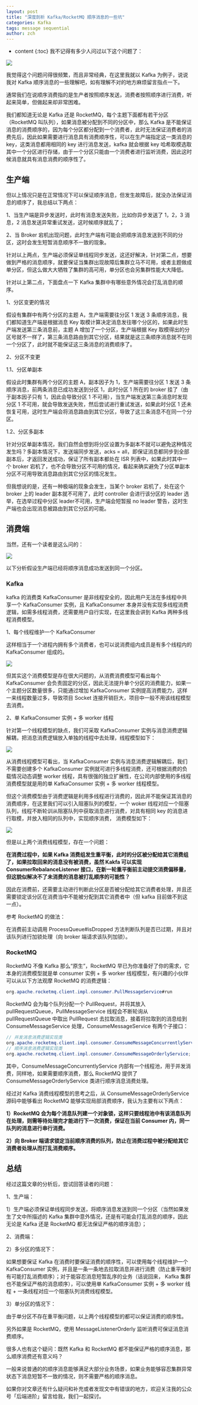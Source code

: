 ```yaml
---
layout: post
title: "深度剖析 Kafka/RocketMQ 顺序消息的一些坑"
categories: Kafka
tags: message sequential
author: zch
---
```


* content
{:toc}
我不记得有多少人问过以下这个问题了：

![](https://gitee.com/objcoding/md-picture/raw/master/img/20200422092844.png)

我觉得这个问题问得很频繁，而且非常经典，在这里我就以 Kafka 为例子，说说我对 Kafka 顺序消息的一些理解吧，如有理解不对的地方麻烦留言指点一下。





通常我们在说顺序消费指的是生产者按照顺序发送，消费者按照顺序进行消费，听起来简单，但做起来却非常困难。

我们都知道无论是 Kafka 还是 RocketMQ，每个主题下面都有若干分区（RocketMQ 叫队列），如果消息被分配到不同的分区中，那么 Kafka 是不能保证消息的消费顺序的，因为每个分区都分配到一个消费者，此时无法保证消费者的消费先后，因此如果需要进行消息具有消费顺序性，可以在生产端指定这一类消息的 key，这类消息都用相同的 key 进行消息发送，kafka 就会根据 key 哈希取模选取其中一个分区进行存储，由于一个分区只能由一个消费者进行监听消费，因此这时候消息就具有消息消费的顺序性了。



## 生产端

但以上情况只是在正常情况下可以保证顺序消息，但发生故障后，就没办法保证消息的顺序了，我总结以下两点：

1、当生产端是异步发送时，此时有消息发送失败，比如你异步发送了 1，2，3 消息，2 消息发送异常重试发送，这时候顺序就乱了；

2、当 Broker 宕机出现问题，此时生产端有可能会把顺序消息发送到不同的分区，这时会发生短暂消息顺序不一致的现象。

针对以上两点，生产端必须保证单线程同步发送，这还好解决，针对第二点，想要做到严格的消息顺序，就要保证当集群出现故障后集群立马不可用，或者主题做成单分区，但这么做大大牺牲了集群的高可用，单分区也会另集群性能大大降低。

针对以上第二点，下面盘点一下 Kafka 集群中有哪些意外情况会打乱消息的顺序。

1、分区变更的情况

假设有集群中有两个分区的主题 A，生产端需要往分区 1 发送 3 条顺序消息，我们都知道生产端是根据消息 Key 取模计算决定消息发往哪个分区的，如果此时生产端发送第三条消息前，主题 A 增加了一个分区，生产端根据 Key 取模得出的分区号就不一样了，第三条消息路由到其它分区，结果就是这三条顺序消息就不在同一个分区了，此时就不能保证这三条消息的消费顺序了。

2、分区不变更

1.1、分区单副本

假设此时集群有两个分区的主题 A，副本因子为 1，生产端需要往分区 1 发送 3 条顺序消息，前两条消息已成功发送到分区 1，此时分区 1 所在的 broker 挂了（由于副本因子只有 1，因此会导致分区 1 不可用），当生产端发送第三条消息时发现分区 1 不可用，就会导致发送失败，然后尝试进行重试发送，如果此时分区 1 还未恢复可用，这时生产端会将消息路由到其它分区，导致了这三条消息不在同一个分区。

1.2、分区多副本

针对分区单副本情况，我们自然会想到将分区设置为多副本不就可以避免这种情况发生吗？多副本情况下，发送端同步发送，acks = all，即保证消息都同步到全部副本后，才返回发送成功，保证了所有副本都处在 ISR 列表中，如果此时其中一个 broker 宕机了，也不会导致分区不可用的情况，看起来确实避免了分区单副本分区不可用导致消息路由到其它分区的情况发生。

但我想说的是，还有一种极端的现象会发生，当某个 broker 宕机了，处在这个 broker 上的 leader 副本就不可用了，此时 controller 会进行该分区的 leader 选举，在选举过程中分区 leader不可用，生产端会短暂报 no leader 警告，这时生产端也会出现消息被路由到其它分区的可能。



## 消费端

当然，还有一个读者是这么问的：

![](https://gitee.com/objcoding/md-picture/raw/master/img/20200426170035.png)

以下分析假设生产端已经将顺序消息成功发送到同一个分区。

### Kafka

kafka 的消费类 KafkaConsumer 是非线程安全的，因此用户无法在多线程中共享一个 KafkaConsumer 实例，且 KafkaConsumer 本身并没有实现多线程消费逻辑，如需多线程消费，还需要用户自行实现，在这里我会讲到 Kafka 两种多线程消费模型。

1、每个线程维护一个 KafkaConsumer

这样相当于一个进程内拥有多个消费者，也可以说消费组内成员是有多个线程内的 KafkaConsumer 组成的。

![](https://gitee.com/objcoding/md-picture/raw/master/img/20200426193745.png)

但其实这个消费模型是存在很大问题的，从消费消费模型可看出每个 KafkaConsumer 会负责固定的分区，因此无法提升单个分区的消费能力，如果一个主题分区数量很多，只能通过增加 KafkaConsumer 实例提高消费能力，这样一来线程数量过多，导致项目 Socket 连接开销巨大，项目中一般不用该线程模型去消费。

2、单 KafkaConsumer 实例 + 多 worker 线程

针对第一个线程模型的缺点，我们可采取 KafkaConsumer 实例与消息消费逻辑解耦，把消息消费逻辑放入单独的线程中去处理，线程模型如下：

![](https://gitee.com/objcoding/md-picture/raw/master/img/20200426195213.png)

从消费线程模型可看出，当 KafkaConsumer 实例与消息消费逻辑解耦后，我们不需要创建多个 KafkaConsumer 实例就可进行多线程消费，还可根据消费的负载情况动态调整 worker 线程，具有很强的独立扩展性，在公司内部使用的多线程消费模型就是用的单 KafkaConsumer 实例 + 多 worker 线程模型。

但这个消费模型由于消费逻辑是利用多线程进行消费的，因此并不能保证其消息的消费顺序，在这里我们可以引入阻塞队列的模型，一个 woker 线程对应一个阻塞队列，线程不断轮训从阻塞队列中获取消息进行消费，对具有相同 key 的消息进行取模，并放入相同的队列中，实现顺序消费， 消费模型如下：

![](https://gitee.com/objcoding/md-picture/raw/master/img/20200426210045.png)

但是以上两个消费线程模型，存在一个问题：

**在消费过程中，如果 Kafka 消费组发生重平衡，此时的分区被分配给其它消费组了，如果拉取回来的消息没有被消费，虽然 Kakfa 可以实现 ConsumerRebalanceListener 接口，在新一轮重平衡前主动提交消费偏移量，但这貌似解决不了未消费的消息被打乱顺序的可能性？**

因此在消费前，还需要主动进行判断此分区是否被分配给其它消费者处理，并且还需要锁定该分区在消费当中不能被分配到其它消费者中（但 kafka 目前做不到这一点）。

参考 RocketMQ 的做法：

在消费前主动调用 ProcessQueue#isDropped 方法判断队列是否已过期，并且对该队列进行加锁处理（向 broker 端请求该队列加锁）。



### RocketMQ

RocketMQ 不像 Kafka 那么“原生”，RocketMQ 早已为你准备好了你的需求，它本身的消费模型就是单 consumer 实例 + 多 worker 线程模型，有兴趣的小伙伴可以从以下方法观摩 RocketMQ 的消费逻辑：

```java
org.apache.rocketmq.client.impl.consumer.PullMessageService#run
```

RocketMQ 会为每个队列分配一个 PullRequest，并将其放入 pullRequestQueue，PullMessageService 线程会不断轮询从 pullRequestQueue 中取出 PullRequest 去拉取消息，接着将拉取到的消息给到 ConsumeMessageService 处理，ConsumeMessageService 有两个子接口：

```java
// 并发消息消费逻辑实现类
org.apache.rocketmq.client.impl.consumer.ConsumeMessageConcurrentlyService;
// 顺序消息消费逻辑实现类
org.apache.rocketmq.client.impl.consumer.ConsumeMessageOrderlyService;
```

其中，ConsumeMessageConcurrentlyService 内部有一个线程池，用于并发消费，同样地，如果需要顺序消费，那么 RocketMQ 提供了 ConsumeMessageOrderlyService 类进行顺序消息消费处理。

经过对 Kafka 消费线程模型的思考之后，从 ConsumeMessageOrderlyService 源码中能够看出 RocketMQ 能够实现局部消费顺序，我认为主要有以下两点：

**1）RocketMQ 会为每个消息队列建一个对象锁，这样只要线程池中有该消息队列在处理，则需等待处理完才能进行下一次消费，保证在当前 Consumer 内，同一队列的消息进行串行消费。**

**2）向 Broker 端请求锁定当前顺序消费的队列，防止在消费过程中被分配给其它消费者处理从而打乱消费顺序。**

 

## 总结

经过这篇文章的分析后，尝试回答读者的问题：

1、生产端：

1）生产端必须保证单线程同步发送，将顺序消息发送到同一个分区（当然如果发生了文中所描述的 Kafka 集群中意外情况，还是有可能会打乱消息的顺序，因此无论是 Kafka 还是 RocketMQ 都无法保证严格的顺序消息）；

2、消费端：

2）多分区的情况下：

如果想要保证 Kafka 在消费时要保证消费的顺序性，可以使用每个线程维护一个 KafkaConsumer 实例，并且是一条一条地去拉取消息并进行消费（防止重平衡时有可能打乱消费顺序）；对于能容忍消息短暂乱序的业务（话说回来， Kafka 集群也不能保证严格的消息顺序），可以使用单 KafkaConsumer 实例 + 多 worker 线程 + 一条线程对应一个阻塞队列消费线程模型。

3）单分区的情况下：

由于单分区不存在重平衡问题，以上两个线程模型的都可以保证消费的顺序性。

另外如果是 RocketMQ，使用 MessageListenerOrderly 监听消费可保证消息消费顺序。

很多人也有这个疑问：既然 Kafka 和 RocketMQ 都不能保证严格的顺序消息，那么顺序消费还有意义吗？

一般来说普通的的顺序消息能够满足大部分业务场景，如果业务能够容忍集群异常状态下消息短暂不一致的情况，则不需要严格的顺序消息。

如果你对文章还有什么疑问和补充或者发现文中有错误的地方，欢迎关注我的公众号「后端进阶」留言给我，我们一起探讨。

